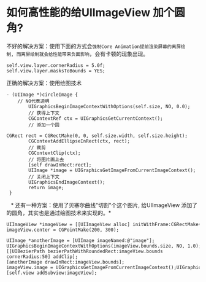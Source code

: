 # 如何高性能的给UIImageView 加个圆角?

不好的解决方案：使用下面的方式会`强制Core Animation提前渲染屏幕的离屏绘制, 而离屏绘制就会给性能带来负面影响`，会有卡顿的现象出现。
 

```
self.view.layer.cornerRadius = 5.0f; 
self.view.layer.masksToBounds = YES; 
```


正确的解决方案：使用绘图技术



```
- (UIImage *)circleImage { 
    // NO代表透明 
        UIGraphicsBeginImageContextWithOptions(self.size, NO, 0.0);
        // 获得上下文 
        CGContextRef ctx = UIGraphicsGetCurrentContext(); 
        // 添加一个圆 
        CGRect rect = CGRectMake(0, 0, self.size.width, self.size.height);
        CGContextAddEllipseInRect(ctx, rect); 
        // 裁剪 
        CGContextClip(ctx); 
        // 将图片画上去 
        [self drawInRect:rect]; 
        UIImage *image = UIGraphicsGetImageFromCurrentImageContext(); 
        // 关闭上下文
        UIGraphicsEndImageContext(); 
        return image;
 } 
```
  
* 还有一种方案：使用了贝塞尔曲线"切割"个这个图片, 给UIImageView 添加了的圆角，其实也是通过绘图技术来实现的。* 


```
UIImageView *imageView = [[UIImageView alloc] initWithFrame:CGRectMake(0, 0, 100, 100)];
imageView.center = CGPointMake(200, 300); 

UIImage *anotherImage = [UIImage imageNamed:@"image"];
UIGraphicsBeginImageContextWithOptions(imageView.bounds.size, NO, 1.0);
[[UIBezierPath bezierPathWithRoundedRect:imageView.bounds cornerRadius:50] addClip];
[anotherImage drawInRect:imageView.bounds];
imageView.image = UIGraphicsGetImageFromCurrentImageContext();UIGraphicsEndImageContext();
[self.view addSubview:imageView];
```



